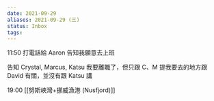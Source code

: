 ```yaml
---
date: 2021-09-29
aliases: 2021-09-29 (三)
status: Inbox
tags:
---
```



11:50 打電話給 Aaron 告知我願意去上班

告知 Crystal, Marcus, Katsu 我要離職了，但只跟 C、M 提我要去的地方跟 David 有關，並沒有跟 Katsu 講

19:00 [[努斯峽灣+挪威漁港 (Nusfjord)]]

